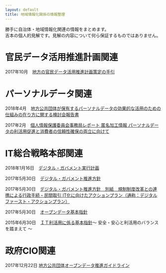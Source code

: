```yaml
---
layout: default
title: 地域情報化関係の情報整理
---
```


勝手に自治体・地域情報化関連の情報をまとめます。  
吉本の個人的見解です。見解の内容について何ら保証するものではありません。  


# 官民データ活用推進計画関連
2017年10月　[地方の官民データ活用推進計画策定の手引][1a1f1e44]  

# パーソナルデータ関連
2018年4月　[地方公共団体が保有するパーソナルデータの効果的な活用のための仕組みの在り方に関する検討会報告書][66e66df9]  

2017年2月　[個人情報保護委員会事務局レポート 匿名加工情報 パーソナルデータの利活用促進と消費者の信頼性確保の両立に向けて][8fb1a680]  

# IT総合戦略本部関連
2018年1月16日　[デジタル・ガバメント実行計画][1a1f1e52]

2017年5月30日　[デジタル・ガバメント推進方針][ab0613b6]  

2017年5月30日　[デジタル・ガバメント推進方針　別紙　規制制度改革との連携による行政手続・民間取引 IT化に向けたアクションプラン（通称：デジタルファースト・アクションプラン）][a5562254]

2017年5月30日　[オープンデータ基本指針][414d7e0c]  

2015年6月30日　[ＩＴ利活用に係る基本指針][414d7e0b]～ 安全・安心と利活用のバランスを踏まえて ～   

# 政府CIO関連  
2017年12月22日   [地方公共団体オープンデータ推進ガイドライン][414d7e0a]  


[1a1f1e44]: https://akhysh.github.io/community-informatization/dgovp/ppdpoint.html "地方の官民データ活用推進計画策定の手引"
[66e66df9]: https://akhysh.github.io/community-informatization/pd/pd.html "地方公共団体が保有するパーソナルデータの効果的な活用のための仕組みの在り方に関する検討会報告書"
[1a1f1e52]: https://akhysh.github.io/community-informatization/dgovp/dgovp.html "デジタル・ガバメント実行計画"
[ab0613b6]: https://akhysh.github.io/community-informatization/dgovp/digitalgov.html "デジタル・ガバメント推進方針"
[a5562254]: https://akhysh.github.io/community-informatization/dgovp/digitalfirst.html "デジタルファースト・アクションプラン"
[414d7e0a]: https://akhysh.github.io/community-informatization/govcio/localgovopendata.html "地方公共団体オープンデータ推進ガイドライン"
[414d7e0b]: https://akhysh.github.io/community-informatization/dgovp/itkihon.html "ＩＴ利活用に係る基本指針"
[414d7e0c]: https://akhysh.github.io/community-informatization/dgovp/opendatakihon.html "オープンデータ基本指針"
[8fb1a680]: https://akhysh.github.io/community-informatization/pd/report.html "パーソナルデータの利活用促進と消費者の信頼性確保の両立に向けて"
